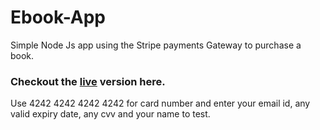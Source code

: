 # Ebook-App
Simple Node Js app using the Stripe payments Gateway to purchase a book.

### Checkout the [live](https://afternoon-harbor-81526.herokuapp.com/) version here.
 
 Use 4242 4242 4242 4242 for card number and enter your email id, any valid expiry date, any cvv and your name to test.
